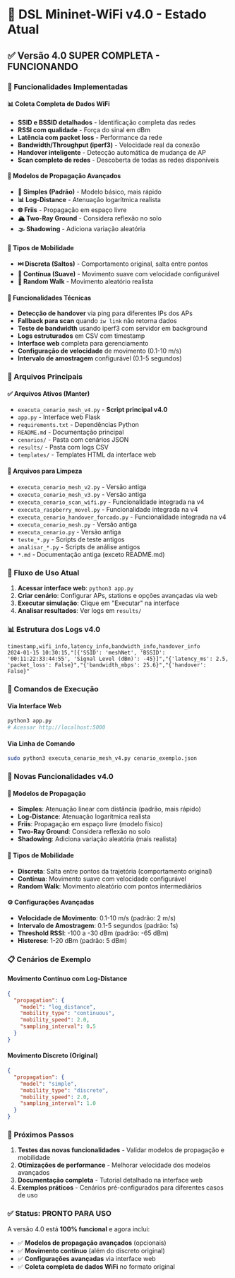 # 🚀 DSL Mininet-WiFi v4.0 - Estado Atual

## ✅ Versão 4.0 SUPER COMPLETA - FUNCIONANDO

### 🎯 Funcionalidades Implementadas

#### 📊 Coleta Completa de Dados WiFi
- **SSID e BSSID detalhados** - Identificação completa das redes
- **RSSI com qualidade** - Força do sinal em dBm
- **Latência com packet loss** - Performance da rede
- **Bandwidth/Throughput (iperf3)** - Velocidade real da conexão
- **Handover inteligente** - Detecção automática de mudança de AP
- **Scan completo de redes** - Descoberta de todas as redes disponíveis

#### 🔬 Modelos de Propagação Avançados
- **📡 Simples (Padrão)** - Modelo básico, mais rápido
- **📊 Log-Distance** - Atenuação logarítmica realista
- **🌐 Friis** - Propagação em espaço livre
- **🏔️ Two-Ray Ground** - Considera reflexão no solo
- **🌫️ Shadowing** - Adiciona variação aleatória

#### 🚗 Tipos de Mobilidade
- **⏭️ Discreta (Saltos)** - Comportamento original, salta entre pontos
- **🔄 Contínua (Suave)** - Movimento suave com velocidade configurável
- **🎲 Random Walk** - Movimento aleatório realista

#### 🔧 Funcionalidades Técnicas
- **Detecção de handover** via ping para diferentes IPs dos APs
- **Fallback para scan** quando `iw link` não retorna dados
- **Teste de bandwidth** usando iperf3 com servidor em background
- **Logs estruturados** em CSV com timestamp
- **Interface web** completa para gerenciamento
- **Configuração de velocidade** de movimento (0.1-10 m/s)
- **Intervalo de amostragem** configurável (0.1-5 segundos)

### 📁 Arquivos Principais

#### ✅ Arquivos Ativos (Manter)
- `executa_cenario_mesh_v4.py` - **Script principal v4.0**
- `app.py` - Interface web Flask
- `requirements.txt` - Dependências Python
- `README.md` - Documentação principal
- `cenarios/` - Pasta com cenários JSON
- `results/` - Pasta com logs CSV
- `templates/` - Templates HTML da interface web

#### 🧹 Arquivos para Limpeza
- `executa_cenario_mesh_v2.py` - Versão antiga
- `executa_cenario_mesh_v3.py` - Versão antiga
- `executa_cenario_scan_wifi.py` - Funcionalidade integrada na v4
- `executa_raspberry_movel.py` - Funcionalidade integrada na v4
- `executa_cenario_handover_forcado.py` - Funcionalidade integrada na v4
- `executa_cenario_mesh.py` - Versão antiga
- `executa_cenario.py` - Versão antiga
- `teste_*.py` - Scripts de teste antigos
- `analisar_*.py` - Scripts de análise antigos
- `*.md` - Documentação antiga (exceto README.md)

### 🚀 Fluxo de Uso Atual

1. **Acessar interface web**: `python3 app.py`
2. **Criar cenário**: Configurar APs, stations e opções avançadas via web
3. **Executar simulação**: Clique em "Executar" na interface
4. **Analisar resultados**: Ver logs em `results/`

### 📊 Estrutura dos Logs v4.0

```csv
timestamp,wifi_info,latency_info,bandwidth_info,handover_info
2024-01-15 10:30:15,"[{'SSID': 'meshNet', 'BSSID': '00:11:22:33:44:55', 'Signal Level (dBm)': -45}]","{'latency_ms': 2.5, 'packet_loss': False}","{'bandwidth_mbps': 25.6}","{'handover': False}"
```

### 🔧 Comandos de Execução

#### Via Interface Web
```bash
python3 app.py
# Acessar http://localhost:5000
```

#### Via Linha de Comando
```bash
sudo python3 executa_cenario_mesh_v4.py cenario_exemplo.json
```

### 🎯 Novas Funcionalidades v4.0

#### 📡 Modelos de Propagação
- **Simples**: Atenuação linear com distância (padrão, mais rápido)
- **Log-Distance**: Atenuação logarítmica realista
- **Friis**: Propagação em espaço livre (modelo físico)
- **Two-Ray Ground**: Considera reflexão no solo
- **Shadowing**: Adiciona variação aleatória (mais realista)

#### 🚗 Tipos de Mobilidade
- **Discreta**: Salta entre pontos da trajetória (comportamento original)
- **Contínua**: Movimento suave com velocidade configurável
- **Random Walk**: Movimento aleatório com pontos intermediários

#### ⚙️ Configurações Avançadas
- **Velocidade de Movimento**: 0.1-10 m/s (padrão: 2 m/s)
- **Intervalo de Amostragem**: 0.1-5 segundos (padrão: 1s)
- **Threshold RSSI**: -100 a -30 dBm (padrão: -65 dBm)
- **Histerese**: 1-20 dBm (padrão: 5 dBm)

### 📋 Cenários de Exemplo

#### Movimento Contínuo com Log-Distance
```json
{
  "propagation": {
    "model": "log_distance",
    "mobility_type": "continuous",
    "mobility_speed": 2.0,
    "sampling_interval": 0.5
  }
}
```

#### Movimento Discreto (Original)
```json
{
  "propagation": {
    "model": "simple",
    "mobility_type": "discrete",
    "mobility_speed": 2.0,
    "sampling_interval": 1.0
  }
}
```

### 🎯 Próximos Passos

1. **Testes das novas funcionalidades** - Validar modelos de propagação e mobilidade
2. **Otimizações de performance** - Melhorar velocidade dos modelos avançados
3. **Documentação completa** - Tutorial detalhado na interface web
4. **Exemplos práticos** - Cenários pré-configurados para diferentes casos de uso

### ✅ Status: PRONTO PARA USO

A versão 4.0 está **100% funcional** e agora inclui:
- ✅ **Modelos de propagação avançados** (opcionais)
- ✅ **Movimento contínuo** (além do discreto original)
- ✅ **Configurações avançadas** via interface web
- ✅ **Coleta completa de dados WiFi** no formato original 
